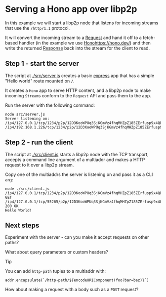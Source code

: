 # Serving a Hono app over libp2p

In this example we will start a libp2p node that listens for incoming streams
that use the `/http/1.1` protocol.

It will convert the incoming stream to a [Request](https://developer.mozilla.org/en-US/docs/Web/API/Request)
and hand it off to a fetch-based handler (in the example we use [Hono]()https://hono.dev/)
and then write the returned [Response](https://developer.mozilla.org/en-US/docs/Web/API/Response)
back into the stream for the client to read.

## Step 1 - start the server

The script at [./src/server.js](./src/server.js) creates a basic [express](https://expressjs.com/)
app that has a simple "Hello world" route mounted on `/`.

It creates a `Hono` app to serve HTTP content, and a libp2p node to make
incoming `Stream`s conform to the `Request` API and pass them to the app.

Run the server with the following command:

```console
node src/server.js
Server listening on:
/ip4/127.0.0.1/tcp/1234/p2p/12D3KooWPUq3SjKGmVz4fhqMHZpZ185ZErfusp9x4QFgqwVCTxWt
/ip4/192.168.1.226/tcp/1234/p2p/12D3KooWPUq3SjKGmVz4fhqMHZpZ185ZErfusp9x4QFgqwVCTxWt
```

## Step 2 - run the client

The script at [./src/client.js](./src/client.js) starts a libp2p node with the
TCP transport, accepts a command line argument of a multiaddr and makes a HTTP
request to it over a libp2p stream.

Copy one of the multiaddrs the server is listening on and pass it as a CLI arg:

```console
node ./src/client.js /ip4/127.0.0.1/tcp/1234/p2p/12D3KooWPUq3SjKGmVz4fhqMHZpZ185ZErfusp9x4QFgqwVCTxWt
GET /ip4/127.0.0.1/tcp/55265/p2p/12D3KooWPUq3SjKGmVz4fhqMHZpZ185ZErfusp9x4QFgqwVCTxWt 200 OK
Hello World!
```

## Next steps

Experiment with the server - can you make it accept requests on other paths?

What about query parameters or custom headers?

> [!TIP]
> You can add `http-path` tuples to a multiaddr with:
> ```
> addr.encapsulate(`/http-path/${encodeURIComponent(foo?bar=baz)}`)
> ```

How about making a request with a body such as a `POST` request?

